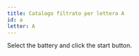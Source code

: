 ```yaml
---
title: Catalogo filtrato per lettera A
id: a
letter: A
---
```

Select the battery and click the start button.